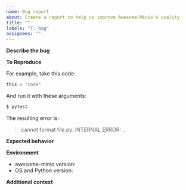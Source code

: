 ```yaml
---
name: Bug report
about: Create a report to help us improve Awesome-Minio's quality
title: ""
labels: "T: bug"
assignees: ""
---
```


**Describe the bug**

<!-- A clear and concise description of what the bug is. -->

**To Reproduce**

<!--
Minimal steps to reproduce the behavior with source code and configuration.
-->

For example, take this code:

```python
this = "code"
```

And run it with these arguments:

```sh
$ pytest
```

The resulting error is:

> cannot format file.py: INTERNAL ERROR: ...

**Expected behavior**

<!-- A clear and concise description of what you expected to happen. -->

**Environment**

<!-- Please complete the following information: -->

- awesome-minio version: <!-- e.g. [main] -->
- OS and Python version: <!-- e.g. [Linux/Python 3.7.4rc1] -->

**Additional context**

<!-- Add any other context about the problem here. -->
